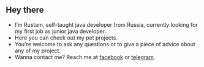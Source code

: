 <h2><b> Hey there </h2></b>
<p></p>
<ul>
<li> I’m Rustam, self-taught java developer from Russia, currently looking for my first job as junior java developer.</li>
<li> Here you can check out my pet projects. </li>
<li> You're welcome to ask any questions or to give a piece of advice about any of my project.</li>
<li> Wanna contact me? Reach me at <a href="https://www.facebook.com/akhmedzianov/">facebook</a> or <a href="t.me/rus_yanov">telegram</a>. </li>
</ul>
